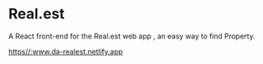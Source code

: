 
# Real.est

A React front-end for the Real.est web app , an easy way to find Property.

[https//:www.da-realest.netlify.app
](https://da-realest.netlify.app/)
